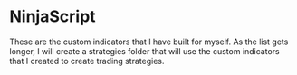 # NinjaScript

These are the custom indicators that I have built for myself. As the list gets longer, I will create a strategies folder that will use the custom indicators that I created to create trading strategies.

